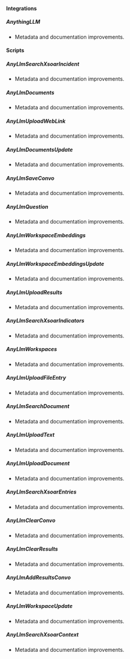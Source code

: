 
#### Integrations

##### AnythingLLM

- Metadata and documentation improvements.

#### Scripts

##### AnyLlmSearchXsoarIncident

- Metadata and documentation improvements.
##### AnyLlmDocuments

- Metadata and documentation improvements.
##### AnyLlmUploadWebLink

- Metadata and documentation improvements.
##### AnyLlmDocumentsUpdate

- Metadata and documentation improvements.
##### AnyLlmSaveConvo

- Metadata and documentation improvements.
##### AnyLlmQuestion

- Metadata and documentation improvements.
##### AnyLlmWorkspaceEmbeddings

- Metadata and documentation improvements.
##### AnyLlmWorkspaceEmbeddingsUpdate

- Metadata and documentation improvements.
##### AnyLlmUploadResults

- Metadata and documentation improvements.
##### AnyLlmSearchXsoarIndicators

- Metadata and documentation improvements.
##### AnyLlmWorkspaces

- Metadata and documentation improvements.
##### AnyLlmUploadFileEntry

- Metadata and documentation improvements.
##### AnyLlmSearchDocument

- Metadata and documentation improvements.
##### AnyLlmUploadText

- Metadata and documentation improvements.
##### AnyLlmUploadDocument

- Metadata and documentation improvements.
##### AnyLlmSearchXsoarEntries

- Metadata and documentation improvements.
##### AnyLlmClearConvo

- Metadata and documentation improvements.
##### AnyLlmClearResults

- Metadata and documentation improvements.
##### AnyLlmAddResultsConvo

- Metadata and documentation improvements.
##### AnyLlmWorkspaceUpdate

- Metadata and documentation improvements.
##### AnyLlmSearchXsoarContext

- Metadata and documentation improvements.
